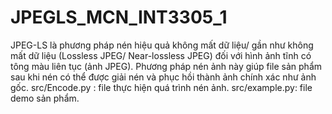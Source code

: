# JPEGLS_MCN_INT3305_1
JPEG-LS là phương pháp nén hiệu quả không mất dữ liệu/ gần như không mất dữ liệu (Lossless JPEG/ Near-lossless JPEG) đối với hình ảnh tĩnh có tông màu liên tục (ảnh JPEG).
<space><space>
Phương pháp nén ảnh này giúp file sản phẩm sau khi nén có thể được giải nén và phục hồi thành ảnh chính xác như ảnh gốc.
<space><space>
src/Encode.py : file thực hiện quá trình nén ảnh.
<space><space>
src/example.py: file demo sản phẩm.
